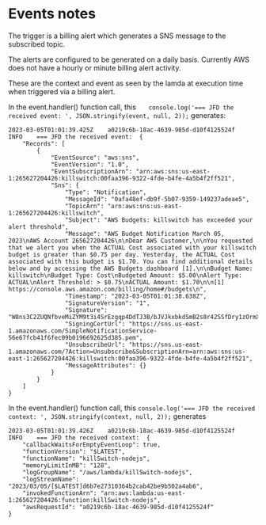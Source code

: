 # Events notes

The trigger is a billing alert which generates a SNS message to the subscribed topic.

The alerts are configured to be generated on a daily basis.  Currently AWS
does not have a hourly or minute billing alert activity.

These are the context and event as seen by the lamda at execution time when 
triggered via a billing alert.

In the event.handler() function call, this `    console.log('=== JFD the received event: ', JSON.stringify(event, null, 2));
` generates:

```
2023-03-05T01:01:39.425Z	a0219c6b-18ac-4639-985d-d10f4125524f	INFO	=== JFD the received event:  {
    "Records": [
        {
            "EventSource": "aws:sns",
            "EventVersion": "1.0",
            "EventSubscriptionArn": "arn:aws:sns:us-east-1:265627204426:killswitch:00faa396-9322-4fde-b4fe-4a5b4f2ff521",
            "Sns": {
                "Type": "Notification",
                "MessageId": "0afa48ef-db9f-5b07-9359-149237adeae5",
                "TopicArn": "arn:aws:sns:us-east-1:265627204426:killswitch",
                "Subject": "AWS Budgets: killswitch has exceeded your alert threshold",
                "Message": "AWS Budget Notification March 05, 2023\nAWS Account 265627204426\n\nDear AWS Customer,\n\nYou requested that we alert you when the ACTUAL Cost associated with your killswitch budget is greater than $0.75 per day. Yesterday, the ACTUAL Cost associated with this budget is $1.70. You can find additional details below and by accessing the AWS Budgets dashboard [1].\n\nBudget Name: killswitch\nBudget Type: Cost\nBudgeted Amount: $5.00\nAlert Type: ACTUAL\nAlert Threshold: > $0.75\nACTUAL Amount: $1.70\n\n[1] https://console.aws.amazon.com/billing/home#/budgets\n",
                "Timestamp": "2023-03-05T01:01:38.638Z",
                "SignatureVersion": "1",
                "Signature": "W8ns3C2ZUQNfbveMiZYM9t3i4SrEzgqp4DdTJ3B/bJVJkxbkdSmB2s8r42SSfDry1zOrmXZQh/IVlkArgPyU+96II2FK33n3uGuSuxVnYoOm66Tdl2xwbXIx/lZN6Y/3nI43Tta5TzRvNm8dcCeCzy2QZb1LbkdVsT9Ghww6VUd6vx7z2rU270iz7oYguXz/BvB97E1OPFUR2Ds5EQ9VC0uXjVk7XEb2XzWRWgFh5nslR8KP8RVNY8ZZk006nTzvjZOm0IFt+zUAKw41FRsUVgQRUEfRJmoPemvY4cgCrBP1OKXo/kkMCN9vU5y1XtXAf7zjhS2AyU/Z+4luD8T9Xw==",
                "SigningCertUrl": "https://sns.us-east-1.amazonaws.com/SimpleNotificationService-56e67fcb41f6fec09b0196692625d385.pem",
                "UnsubscribeUrl": "https://sns.us-east-1.amazonaws.com/?Action=Unsubscribe&SubscriptionArn=arn:aws:sns:us-east-1:265627204426:killswitch:00faa396-9322-4fde-b4fe-4a5b4f2ff521",
                "MessageAttributes": {}
            }
        }
    ]
}
```

In the event.handler() function call, this `console.log('=== JFD the received context: ', JSON.stringify(context, null, 2));` generates

```
2023-03-05T01:01:39.426Z	a0219c6b-18ac-4639-985d-d10f4125524f	INFO	=== JFD the received context:  {
    "callbackWaitsForEmptyEventLoop": true,
    "functionVersion": "$LATEST",
    "functionName": "killSwitch-nodejs",
    "memoryLimitInMB": "128",
    "logGroupName": "/aws/lambda/killSwitch-nodejs",
    "logStreamName": "2023/03/05/[$LATEST]d6b7e27310364b2cab42be9b502a4ab6",
    "invokedFunctionArn": "arn:aws:lambda:us-east-1:265627204426:function:killSwitch-nodejs",
    "awsRequestId": "a0219c6b-18ac-4639-985d-d10f4125524f"
}
```
